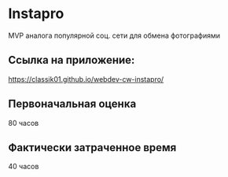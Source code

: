 # Instapro

MVP аналога популярной соц. сети для обмена фотографиями

## Ссылка на приложение:

https://classik01.github.io/webdev-cw-instapro/

## Первоначальная оценка

80 часов

## Фактически затраченное время

40 часов
